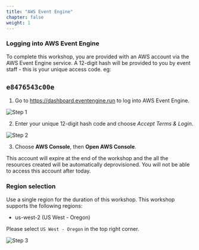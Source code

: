 ```yaml
---
title: "AWS Event Engine"
chapter: false
weight: 1
---
```



### Logging into AWS Event Engine

To complete this workshop, you are provided with an AWS account via the AWS Event Engine service. A 12-digit hash will be provided to you by event staff - this is your unique access code.
eg:
## `e8476543c00e`


1. Go to https://dashboard.eventengine.run to log into AWS Event Engine.

![Step 1](/images/10_Getting_Started/c9-step1.png)

2. Enter your unique 12-digit hash code and choose *Accept Terms & Login*.

![Step 2](/images/10_Getting_Started/c9-step2.png)

3. Choose **AWS Console**, then **Open AWS Console**.

This account will expire at the end of the workshop and the all the resources created will be automatically deprovisioned. You will not be able to access this account after today.

### Region selection

Use a single region for the duration of this workshop. This workshop supports the following regions:

- us-west-2 (US West - Oregon)

Please select `US West - Oregon` in the top right corner.

![Step 3](/images/10_Getting_Started/c9-step3.png)
